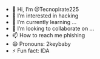 - 👋 Hi, I’m @Tecnopirate225
- 👀 I’m interested in hacking 
- 🌱 I’m currently learning ...
- 💞️ I’m looking to collaborate on ...
- 📫 How to reach me phishing 
- 😄 Pronouns: 2keybaby
- ⚡ Fun fact: IDA

<!---
Tecnopirate225/Tecnopirate225 is a ✨ special ✨ repository because its `README.md` (this file) appears on your GitHub profile.
You can click the Preview link to take a look at your changes.
--->
